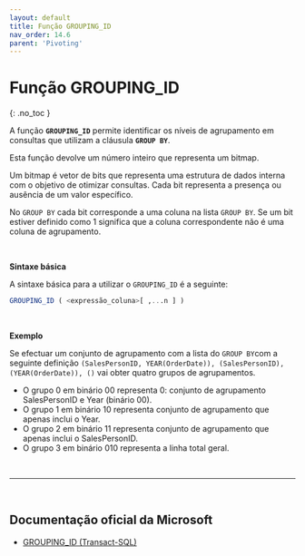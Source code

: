 ```yaml
---
layout: default
title: Função GROUPING_ID
nav_order: 14.6
parent: 'Pivoting'
---
```



# Função GROUPING_ID
{: .no_toc }


A função **`GROUPING_ID`** permite identificar os níveis de agrupamento em consultas que utilizam a cláusula **`GROUP BY`**.

Esta função devolve um número inteiro que representa um bitmap.

Um bitmap é vetor de bits que representa uma estrutura de dados interna com o objetivo de otimizar consultas. Cada bit representa a presença ou ausência de um valor específico.

No `GROUP BY` cada bit corresponde a uma coluna na lista `GROUP BY`. Se um bit estiver definido como 1 significa que a coluna correspondente não é uma coluna de agrupamento.

<br>

**Sintaxe básica**

A sintaxe básica para a utilizar o `GROUPING_ID` é a seguinte: 

```sql
GROUPING_ID ( <expressão_coluna>[ ,...n ] )
```

<br>

**Exemplo**

Se efectuar um conjunto de agrupamento com a lista do `GROUP BY`com a seguinte definição `(SalesPersonID, YEAR(OrderDate)), (SalesPersonID), (YEAR(OrderDate)), ()` vai obter quatro grupos de agrupamentos.

 * O grupo 0 em binário 00 representa 0: conjunto de agrupamento SalesPersonID e Year (binário 00).
 * O grupo 1 em binário 10 representa conjunto de agrupamento que apenas inclui o Year.
* O grupo 2 em binário 11 representa conjunto de agrupamento que apenas inclui o SalesPersonID.
* O grupo 3 em binário 010 representa a linha total geral.


<br>

---

<br>

##  Documentação oficial da Microsoft

- [GROUPING_ID (Transact-SQL)](https://learn.microsoft.com/en-us/sql/t-sql/functions/grouping-id-transact-sql)

